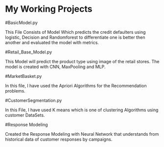 # My Working Projects

#BasicModel.py 

This File Consists of Model Which predicts the credit defaulters using logistic, Decision and Randomforest to differentiate one is better then another and evaluated the model with metrics.

#Retail_Base_Model.py

This Model will predict the product type using image of the retail stores. The model is created with CNN, MaxPooling and MLP.

#MarketBasket.py

In this file, I have used the Apriori Algorithms for the Recommendation problems. 

#CustomerSegmentation.py

In this File, I have used K means which is one of clustering Algorithms using customer DataSets.

#Response Modeling

Created the Response Modeling with Neural Network that understands from historical data of customer responses by campaigns.
